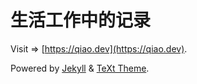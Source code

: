 # 生活工作中的记录

Visit => [https://qiao.dev](https://qiao.dev).

Powered by [Jekyll](https://jekyllrb.com/) & [TeXt Theme](https://github.com/kitian616/jekyll-TeXt-theme).